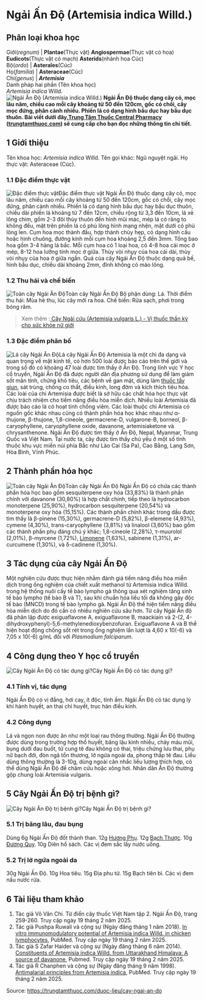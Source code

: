 # Ngải Ấn Độ (Artemisia indica Willd.)

Phân loại khoa học  
---  
Giới(_regnum_) |  **Plantae**(Thực vật) **Angiospermae**(Thực vật có hoa) **Eudicots**(Thực vật có mạch) **Asterids**(nhánh hoa Cúc)  
Bộ(_ordo_) | **Asterales**(Cúc)  
Họ(_familia_) | **Asteraceae**(Cúc)  
Chi(_genus_) | **_Artemisia_**  
Danh pháp hai phần (Tên khoa học)  
_Artemisia indica_ Willd.  
![Ngải Ấn Độ \(Artemisia indica Willd.\)](https://trungtamthuoc.com/images/others/ngai-an-do-3088.jpg)
**Ngải Ấn Độ thuộc dạng cây cỏ, mọc lâu năm, chiều cao mỗi cây khoảng từ 50 đến 120cm, gốc có chồi, cây mọc đứng, phân cành nhiều. Phiến lá có dạng hình bầu dục hay bầu dục thuôn. Bài viết dưới đây,[Trung Tâm Thuốc Central Pharmacy](https://trungtamthuoc.com/ "Trung Tâm Thuốc Central Pharmacy") ([trungtamthuoc.com](https://trungtamthuoc.com/ "trungtamthuoc.com")) sẽ cung cấp cho bạn đọc những thông tin chi tiết.**
##  1 Giới thiệu
Tên khoa học: _Artemisia indica_ Willd.
Tên gọi khác: Ngũ nguyệt ngãi.
Họ thực vật: Asteraceae (Cúc).
### 1.1 Đặc điểm thực vật
![Đặc điểm thực vật](https://trungtamthuoc.com/images/item/ngai-an-do-0.jpg)Đặc điểm thực vật
Ngải Ấn Độ thuộc dạng cây cỏ, mọc lâu năm, chiều cao mỗi cây khoảng từ 50 đến 120cm, gốc có chồi, cây mọc đứng, phân cành nhiều.
Phiến lá có dạng hình bầu dục hay bầu dục thuôn, chiều dài phiến lá khoảng từ 7 đến 12cm, chiều rộng từ 3,3 đến 10cm, lá xẻ lông chim, gồm 2-3 đôi thùy thuôn đến hình mũi mác, mép lá có răng to không đều, mặt trên phiến lá có phủ lông hình mạng nhện, mặt dưới có phủ lông len.
Cụm hoa mọc thành đầu, hợp thành chùy hẹp, có dạng hình cầu hoặc hình chuông, đường kính mỗi cụm hoa khoảng 2,5 đến 3mm. Tổng bao hoa gồm 3-4 hàng lá bắc. Mỗi cụm hoa có 1 loại hoa, có 4-8 hoa cái mọc ở mép, 8-12 hoa lưỡng tính mọc ở giữa. Thùy vòi nhụy của hoa cái dài, thùy vòi nhụy của hoa ở giữa ngắn.
Quả của cây Ngải Ấn Độ thuộc dạng quả bế, hình bầu dục, chiều dài khoảng 2mm, đỉnh không có mào lông.
### 1.2 Thu hái và chế biến
![Toàn cây Ngải Ấn Độ](https://trungtamthuoc.com/images/item/ngai-an-do-1.jpg)Toàn cây Ngải Ấn Độ
Bộ phận dùng: Lá.
Thời điểm thu hái: Mùa hè thu, lúc cây mới ra hoa.
Chế biến: Rửa sạch, phơi trong bóng râm.
> Xem thêm :[ Cây Ngải cứu (Artemisia vulgaris L.) - Vị thuốc thần kỳ cho sức khỏe nữ giới](https://trungtamthuoc.com/duoc-lieu/ngai-cuu-82)
### 1.3 Đặc điểm phân bố
![Lá cây Ngải Ấn Độ](https://trungtamthuoc.com/images/item/ngai-an-do-2.jpg)Lá cây Ngải Ấn Độ
Artemisia là một chi đa dạng và quan trọng về mặt kinh tế, có hơn 500 loài được báo cáo trên thế giới và trong số đó có khoảng 47 loài được tìm thấy ở Ấn Độ.
Trong lĩnh vực Y học cổ truyền, Ngải Ấn Độ đã được người dân địa phương sử dụng để làm giảm sốt mãn tính, chứng khó tiêu, các bệnh về gan mật, dùng làm [thuốc tẩy giun](https://trungtamthuoc.com/thuoc-tri-ki-sinh-trung "thuốc tẩy giun"), sát trùng, chống co thắt, điều kinh, long đờm và kích thích tiêu hóa. Các loài của chi Artemisia được biết là sở hữu các chất hóa học thực vật chịu trách nhiệm cho tiềm năng điều hòa miễn dịch. Nhiều loài Artemisia đã được báo cáo là có hoạt tính chống viêm.
Các loài thuộc chi Artemisia có nguồn gốc khác nhau cũng có thành phần hóa học khác nhau như α-thujone, β-thujone, 1,8-cineole, germacrene-D, vulgarone-B, borneol, β-caryophyllene, caryophyllene oxide, davanone, artemisiaketone và chrysanthenone.
Ngải Ấn Độ được tìm thấy ở Ấn Độ, Nepal, Myanmar, Trung Quốc và Việt Nam. Tại nước ta, cây được tìm thấy chủ yếu ở một số tỉnh thuộc khu vực miền núi phía Bắc như Lào Cai (Sa Pa), Cao Bằng, Lạng Sơn, Hòa Bình, Vĩnh Phúc.
##  2 Thành phần hóa học
![Toàn cây Ngải Ấn Độ](https://trungtamthuoc.com/images/item/ngai-an-do-3.jpg)Toàn cây Ngải Ấn Độ
Ngải Ấn Độ có chứa các thành phần hóa học bao gồm sesquiterpene oxy hóa (33,83%) là thành phần chính với davanone (30,80%) là hợp chất chính, tiếp theo là hydrocarbon monoterpene (25,90%), hydrocarbon sesquiterpene (20,54%) và monoterpene oxy hóa (15,15%). Các thành phần chính khác trong dầu được tìm thấy là β-pinene (15,30%), germacrene-D (5,82%), β-elemene (4,93%), cymene (4,30%), trans-caryophyllene (3,81%) và linalool (3,60%) bao gồm các thành phần phụ đáng chú ý khác; 1,8-cineole (2,28%), τ-muurolol (2,01%), β-myrcene (1,72%), [Limonene](https://trungtamthuoc.com/hoat-chat/limonene "Limonene") (1,63%), sabinene (1,31%), ar-curcumene (1,30%), và δ-cadinene (1,30%).
##  3 Tác dụng của cây Ngải Ấn Độ
Một nghiên cứu được thực hiện nhằm đánh giá tiềm năng điều hòa miễn dịch trong ống nghiệm của chiết xuất methanol từ Artemisia indica Willd. trong hệ thống nuôi cấy tế bào lympho gà thông qua xét nghiệm tăng sinh tế bào lympho (tế bào B và T), sau khi chuẩn hóa liều tối đa không gây độc tế bào (MNCD) trong tế bào lympho gà. Ngải Ấn Độ thể hiện tiềm năng điều hòa miễn dịch do đó cần có nhiều nghiên cứu sâu hơn.
Từ cây Ngải Ấn độ đã phân lập được exiguaflavone A, exiguaflavone B, maackiain và 2-(2, 4-dihydroxyphenyl)-5,6-methylenedioxybenzofuran. Exiguaflavone A và B thể hiện hoạt động chống sốt rét trong ống nghiệm lần lượt là 4,60 x 10(-6) và 7,05 x 10(-6) g/mL đối với _Plasmodium falciparum_.
##  4 Công dụng theo Y học cổ truyền
![Cây Ngải Ấn Độ có tác dụng gì?](https://trungtamthuoc.com/images/item/ngai-an-do-4.jpg)Cây Ngải Ấn Độ có tác dụng gì?
### 4.1 Tính vị, tác dụng
Ngải Ấn Độ có vị đắng, hơi cay, ít độc, tính ấm. Ngải Ấn Độ có tác dụng lý khí hành huyết, an thai chỉ huyết, trục hàn điều kinh.
### 4.2 Công dụng
Lá và ngọn non được ăn như một loại rau thông thường. Ngải Ấn Độ thường được dùng trong trường hợp thổ huyết, băng lậu kinh nhiều, chảy máu mũi, bụng dưới đau buốt, tử cung tê đau không có thai, triệu chứng lưu thai, phụ nữ bạch đới, đòn ngã tổn thương, lở ngứa ngoài da, phong thấp tê đau.
Liều dùng thông thường là 3-10g, dùng ngoài cân nhắc liều lượng thích hợp, có thể dùng Ngải Ấn Độ để châm cứu hoặc xông hơi.
Nhân dân Ấn Độ thường gộp chung loài Artemisia vulgaris.
##  5 Cây Ngải Ấn Độ trị bệnh gì?
![Cây Ngải Ấn Độ trị bệnh gì?](https://trungtamthuoc.com/images/item/ngai-an-do-5.jpg)Cây Ngải Ấn Độ trị bệnh gì?
### 5.1 Trị băng lâu, đau bụng
Dùng 6g Ngải Ấn Độ đốt thành than.
12g [Hương Phụ](https://trungtamthuoc.com/duoc-lieu/huong-phu "Hương Phụ").
12g [Bạch Thược](https://trungtamthuoc.com/duoc-lieu/bach-thuoc "Bạch Thược").
10g [Đương Quy](https://trungtamthuoc.com/duoc-lieu/duong-quy-08 "Đương Quy").
10g Diên hồ sách.
Các vị đem sắc lấy nước uống.
### 5.2 Trị lở ngứa ngoài da
30g Ngải Ấn Độ.
10g Hoa tiêu.
15g Địa phu tử.
15g Bạch tiên bì.
Các vị đem nấu nước rửa.
##  6 Tài liệu tham khảo
  1. Tác giả Võ Văn Chi. Từ điển cây thuốc Việt Nam tập 2. Ngải Ấn Độ, trang 259-260. Truy cập ngày 19 tháng 2 năm 2025.
  2. Tác giả Pushpa Ruwali và cộng sự (Ngày đăng tháng 1 năm 2018). [In vitro immunomodulatory potential of Artemisia indica Willd. in chicken lymphocytes](https://pmc.ncbi.nlm.nih.gov/articles/PMC5813516/), PubMed. Truy cập ngày 19 tháng 2 năm 2025.
  3. Tác giả S Zafar Haider và cộng sự (Ngày đăng tháng 6 năm 2014). [Constituents of Artemisia indica Willd. from Uttarakhand Himalaya: A source of davanone](https://pmc.ncbi.nlm.nih.gov/articles/PMC4080508/), Pubmed. Truy cập ngày 19 tháng 2 năm 2025.
  4. Tác giả R Chanphen và cộng sự (Ngày đăng tháng 9 năm 1998). [Antimalarial principles from Artemisia indica](https://pubmed.ncbi.nlm.nih.gov/9748386/), PubMed. Truy cập ngày 19 tháng 2 năm 2025.




Source: https://trungtamthuoc.com/duoc-lieu/cay-ngai-an-do